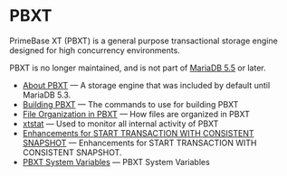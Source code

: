 # PBXT

PrimeBase XT (PBXT) is a general purpose transactional storage engine designed for high concurrency environments.

PBXT is no longer maintained, and is not part of [MariaDB 5.5](/kb/en/what-is-mariadb-55/) or later.

- [About PBXT](/columns-storage-engines-and-plugins/storage-engines/legacy-storage-engines/pbxt-storage-engine/about-pbxt/) — A storage engine that was included by default until MariaDB 5.3.
- [Building PBXT](/columns-storage-engines-and-plugins/storage-engines/legacy-storage-engines/pbxt-storage-engine/building-pbxt/) — The commands to use for building PBXT
- [File Organization in PBXT](/columns-storage-engines-and-plugins/storage-engines/legacy-storage-engines/pbxt-storage-engine/file-organization-in-pbxt/) — How files are organized in PBXT
- [xtstat](/clients-utilities/xtstat/) — Used to monitor all internal activity of PBXT
- [Enhancements for START TRANSACTION WITH CONSISTENT SNAPSHOT](/replication/standard-replication/enhancements-for-start-transaction-with-consistent-snapshot/) — Enhancements for START TRANSACTION WITH CONSISTENT SNAPSHOT.
- [PBXT System Variables](/columns-storage-engines-and-plugins/storage-engines/legacy-storage-engines/pbxt-storage-engine/pbxt-system-variables/) — PBXT System Variables